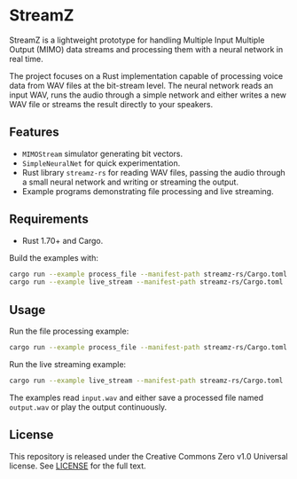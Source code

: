 # StreamZ

StreamZ is a lightweight prototype for handling Multiple Input Multiple Output (MIMO) data streams and processing them with a neural network in real time.

The project focuses on a Rust implementation capable of processing voice data from WAV files at the bit-stream level. The neural network reads an input WAV, runs the audio through a simple network and either writes a new WAV file or streams the result directly to your speakers.

## Features

- `MIMOStream` simulator generating bit vectors.
- `SimpleNeuralNet` for quick experimentation.
- Rust library `streamz-rs` for reading WAV files, passing the audio through a small neural network and writing or streaming the output.
- Example programs demonstrating file processing and live streaming.

## Requirements

- Rust 1.70+ and Cargo.

Build the examples with:

```bash
cargo run --example process_file --manifest-path streamz-rs/Cargo.toml
cargo run --example live_stream --manifest-path streamz-rs/Cargo.toml
```

## Usage

Run the file processing example:

```bash
cargo run --example process_file --manifest-path streamz-rs/Cargo.toml
```

Run the live streaming example:

```bash
cargo run --example live_stream --manifest-path streamz-rs/Cargo.toml
```

The examples read `input.wav` and either save a processed file named `output.wav` or play the output continuously.

## License

This repository is released under the Creative Commons Zero v1.0 Universal license. See [LICENSE](LICENSE) for the full text.
